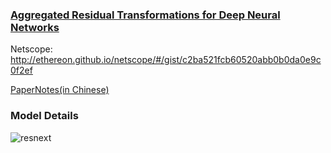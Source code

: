 ### [Aggregated Residual Transformations for Deep Neural Networks](https://arxiv.org/abs/1611.05431)

Netscope: http://ethereon.github.io/netscope/#/gist/c2ba521fcb60520abb0b0da0e9c0f2ef

[PaperNotes(in Chinese)](https://blog.ddlee.cn/2018/01/06/%E8%AE%BA%E6%96%87%E7%AC%94%E8%AE%B0-Aggregated-Residual-Transformations-for-Deep-Neural-Networks/)

### Model Details

![resnext](resnext.png)